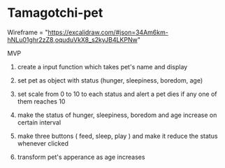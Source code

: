 # Tamagotchi-pet

Wireframe = "https://excalidraw.com/#json=34Am6km-hNLu01ghr2zZ8,oquduVkX8_s2kyJB4LKPNw"

MVP

1. create a input function which takes pet's name and display

2. set pet as object with status (hunger, sleepiness, boredom, age)

3. set scale from 0 to 10 to each status and alert a pet dies if any one of them reaches 10

4. make the status of hunger, sleepiness, boredom and age increase on certain interval

5. make three buttons ( feed, sleep, play ) and make it reduce the status whenever clicked

6. transform pet's apperance as age increases 